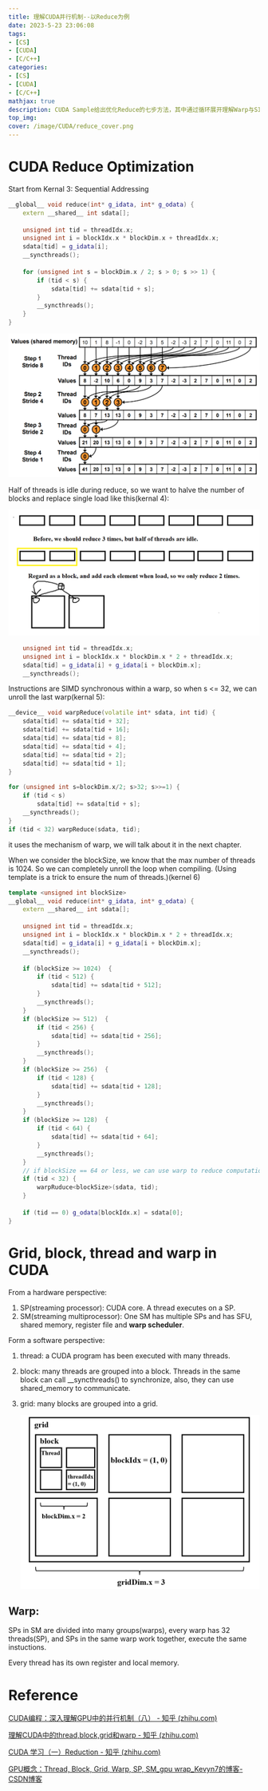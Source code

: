 ```yaml
---
title: 理解CUDA并行机制--以Reduce为例
date: 2023-5-23 23:06:08
tags:
- [CS]
- [CUDA]
- [C/C++]
categories: 
- [CS]
- [CUDA]
- [C/C++]
mathjax: true
description: CUDA Sample给出优化Reduce的七步方法，其中通过循环展开理解Warp与SIMD概念。
top_img: 
cover: /image/CUDA/reduce_cover.png
---
```


# CUDA Reduce Optimization

Start from Kernal 3: Sequential Addressing

```c++
__global__ void reduce(int* g_idata, int* g_odata) {
    extern __shared__ int sdata[];
    
    unsigned int tid = threadIdx.x;
    unsigned int i = blockIdx.x * blockDim.x + threadIdx.x;
    sdata[tid] = g_idata[i];
    __syncthreads();
    
    for (unsigned int s = blockDim.x / 2; s > 0; s >> 1) {
        if (tid < s) {
            sdata[tid] += sdata[tid + s];
        }
        __syncthreads();
    }
}
```

![reduce](/image/CUDA/reduce.png)

Half of threads is idle during reduce, so we want to halve the number of blocks and replace single load like this(kernal 4):

![reduce](/image/CUDA/first-add.png)

```c++
    unsigned int tid = threadIdx.x;
    unsigned int i = blockIdx.x * blockDim.x * 2 + threadIdx.x;
    sdata[tid] = g_idata[i] + g_idata[i + blockDim.x];
    __syncthreads();
```

Instructions are SIMD synchronous within a warp, so when s <= 32, we can unroll the last warp(kernal 5):

```c++
__device__ void warpReduce(volatile int* sdata, int tid) {
    sdata[tid] += sdata[tid + 32]; 
    sdata[tid] += sdata[tid + 16]; 
    sdata[tid] += sdata[tid + 8]; 
    sdata[tid] += sdata[tid + 4]; 
    sdata[tid] += sdata[tid + 2]; 
    sdata[tid] += sdata[tid + 1]; 
}
```

```c++
for (unsigned int s=blockDim.x/2; s>32; s>>=1) {
    if (tid < s)
    	sdata[tid] += sdata[tid + s];
    __syncthreads();
}
if (tid < 32) warpReduce(sdata, tid);
```

it uses the mechanism of warp, we will talk about it in the next chapter.

When we consider the blockSize, we know that the max number of threads is 1024. So we can completely unroll the loop when compiling. (Using template is a trick to ensure the num of threads.)(kernel 6)

```c++
template <unsigned int blockSize>
__global__ void reduce(int* g_idata, int* g_odata) {
    extern __shared__ int sdata[];
    
    unsigned int tid = threadIdx.x;
    unsigned int i = blockIdx.x * blockDim.x * 2 + threadIdx.x;
    sdata[tid] = g_idata[i] + g_idata[i + blockDim.x];
    __syncthreads();
    
    if (blockSize >= 1024)  {
        if (tid < 512) {
            sdata[tid] += sdata[tid + 512];
        }
        __syncthreads();
    }
    if (blockSize >= 512)  {
        if (tid < 256) {
            sdata[tid] += sdata[tid + 256];
        }
        __syncthreads();
    }
    if (blockSize >= 256)  {
        if (tid < 128) {
            sdata[tid] += sdata[tid + 128];
        }
        __syncthreads();
    }
    if (blockSize >= 128)  {
        if (tid < 64) {
            sdata[tid] += sdata[tid + 64];
        }
        __syncthreads();
    }
    // if blockSize == 64 or less, we can use warp to reduce computation.
    if (tid < 32) {
        warpRuduce<blockSize>(sdata, tid);
    }
    
    if (tid == 0) g_odata[blockIdx.x] = sdata[0];
}
```

# Grid, block, thread and warp in CUDA

From a hardware perspective: 

1. SP(streaming processor): CUDA core. A thread executes on a SP.
2. SM(streaming multiprocessor): One SM has multiple SPs and has SFU, shared memory, register file and **warp scheduler**.

Form a software perspective:

1. thread: a CUDA program has been executed with many threads.

2. block: many threads are grouped into a block. Threads in the same block can call __syncthreads() to synchronize, also, they can use shared\_memory to communicate.

3. grid: many blocks are grouped into a grid.

   ![example](/image/CUDA/1.png)

## Warp:

SPs in SM are divided into many groups(warps), every warp has 32 threads(SP), and SPs in the same warp work together, execute the same instuctions.

Every thread has its own register and local memory.

# Reference

[CUDA编程：深入理解GPU中的并行机制（八） - 知乎 (zhihu.com)](https://zhuanlan.zhihu.com/p/455866677)

[理解CUDA中的thread,block,grid和warp - 知乎 (zhihu.com)](https://zhuanlan.zhihu.com/p/123170285)

[CUDA 学习（一）Reduction - 知乎 (zhihu.com)](https://zhuanlan.zhihu.com/p/365581043)

[GPU概念：Thread, Block, Grid, Warp, SP, SM_gpu wrap_Kevyn7的博客-CSDN博客](https://blog.csdn.net/Kevyn7/article/details/115899559)
